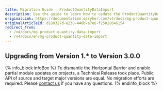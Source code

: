 ```yaml
---
title: Migration Guide - ProductQuantityDataImport
description: Use the guide to learn how to update the ProductQuantityDataImport module.
originalLink: https://documentation.spryker.com/v4/docs/mg-product-quantity-data-import
originalArticleId: d180327d-e238-446b-a7e8-f25020646154
redirect_from:
  - /v4/docs/mg-product-quantity-data-import
  - /v4/docs/en/mg-product-quantity-data-import
---
```


## Upgrading from Version 1.* to Version 3.0.0

{% info_block infoBox %}
To dismantle the Horizontal Barrier and enable partial module updates on projects, a Technical Release took place. Public API of source and target major versions are equal. No migration efforts are required. Please [contact us](https://spryker.com/en/support/) if you have any questions.
{% endinfo_block %}
